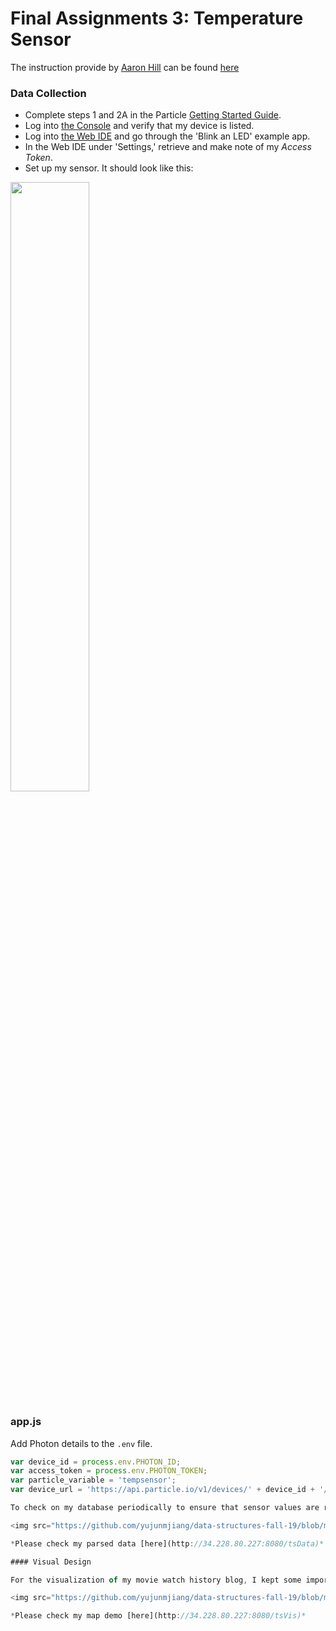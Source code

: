 # Final Assignments 3: Temperature Sensor

The instruction provide by [Aaron Hill](https://github.com/aaronxhill) can be found [here](https://github.com/visualizedata/data-structures/blob/master/final_assignment_3.md)

### Data Collection

- Complete steps 1 and 2A in the Particle [Getting Started Guide](https://docs.particle.io/guide/getting-started/start/photon/).  
- Log into [the Console](https://console.particle.io/) and verify that my device is listed.   
- Log into [the Web IDE](https://build.particle.io/) and go through the 'Blink an LED' example app.  
- In the Web IDE under 'Settings,' retrieve and make note of my *Access Token*.  
- Set up my sensor. It should look like this: 

<img src="https://github.com/yujunmjiang/data-structures-fall-19/blob/master/week08/image/sample-1.png" width="50%"/>

### app.js

Add Photon details to the `.env` file.

```javascript
var device_id = process.env.PHOTON_ID;
var access_token = process.env.PHOTON_TOKEN;
var particle_variable = 'tempsensor';
var device_url = 'https://api.particle.io/v1/devices/' + device_id + '/' + particle_variable + '?access_token=' + access_token;

To check on my database periodically to ensure that sensor values are recording as expected, use [`tempData.js`](https://github.com/yujunmjiang/data-structures-fall-19/blob/master/week09/tempData.js).

<img src="https://github.com/yujunmjiang/data-structures-fall-19/blob/master/week09/image/sample-3.png" width="50%"/>

*Please check my parsed data [here](http://34.228.80.227:8080/tsData)*

#### Visual Design

For the visualization of my movie watch history blog, I kept some important information such us movie title, type, rating, and IMDb score. I will continue to work on the rest of part includes movie poster, description, and review to give people a reference to select a movie that they want to watch during the holiday season.

<img src="https://github.com/yujunmjiang/data-structures-fall-19/blob/master/final/image/demo-03.png" width="50%"/>

*Please check my map demo [here](http://34.228.80.227:8080/tsVis)*


